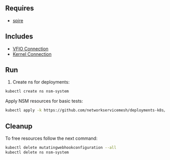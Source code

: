 ## Requires

- [spire](../spire)

## Includes

- [VFIO Connection](../use-cases/Vfio2Noop)
- [Kernel Connection](../use-cases/SriovKernel2Noop)

## Run

1. Create ns for deployments:
```bash
kubectl create ns nsm-system
```

Apply NSM resources for basic tests:
```bash
kubectl apply -k https://github.com/networkservicemesh/deployments-k8s/examples/sriov?ref=647fa56a5fd7ceac9fd871e07dd277c09c3ae935
```

## Cleanup

To free resources follow the next command:
```bash
kubectl delete mutatingwebhookconfiguration --all
kubectl delete ns nsm-system
```
